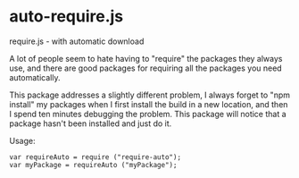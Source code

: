 # auto-require.js
require.js - with automatic download

A lot of people seem to hate having to "require" the packages they always use, and there
are good packages for requiring all the packages you need automatically.

This package addresses a slightly different problem, I always forget to "npm install" my
packages when I first install the build in a new location, and then I spend ten minutes
debugging the problem. This package will notice that a package hasn't been installed and
just do it.

Usage:

    var requireAuto = require ("require-auto");
    var myPackage = requireAuto ("myPackage");
